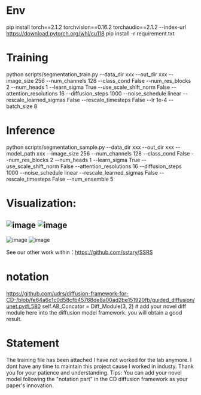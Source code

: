 # Env 
pip install torch==2.1.2 torchvision==0.16.2 torchaudio==2.1.2 --index-url https://download.pytorch.org/whl/cu118
pip install -r requirement.txt

# Training 
python scripts/segmentation_train.py --data_dir xxx --out_dir xxx --image_size 256 --num_channels 128 --class_cond False --num_res_blocks 2 --num_heads 1 --learn_sigma True --use_scale_shift_norm False --attention_resolutions 16 --diffusion_steps 1000 --noise_schedule linear --rescale_learned_sigmas False --rescale_timesteps False --lr 1e-4 --batch_size 8

# Inference
python scripts/segmentation_sample.py  --data_dir xxx --out_dir xxx --model_path xxx --image_size 256 --num_channels 128 --class_cond False --num_res_blocks 2 --num_heads 1 --learn_sigma True --use_scale_shift_norm False --attention_resolutions 16 --diffusion_steps 1000 --noise_schedule linear --rescale_learned_sigmas False --rescale_timesteps False --num_ensemble 5

# Visualization:
![image](https://github.com/Udrs/DDPM-based-Change-Detection/blob/main/inference_vis_video/output_video2.gif)
![image](https://github.com/Udrs/DDPM-based-Change-Detection/blob/main/inference_vis_video/output_video4.gif)
---
![image](https://github.com/Udrs/DDPM-based-Change-Detection/blob/main/inference_vis_video/output_video5.gif)
![image](https://github.com/Udrs/DDPM-based-Change-Detection/blob/main/inference_vis_video/output_video6.gif)

See our other work within：https://github.com/sstary/SSRS


# notation

https://github.com/udrs/diffusion-framework-for-CD-/blob/fe64a6c1c0d58cfb45768de8a00ad2be151920fb/guided_diffusion/unet.py#L580
self.AB_Concator = Diff_Module(3, 2)  # add your novel diff module here into the diffusion model framework. you will obtain a good result. 


# Statement
The training file has been attached
I have not worked for the lab anymore. I dont have any time to maintain this project cause I worked in industy.
Thank you for your patience and understanding.
Tips: You can add your novel model following the "notation part" in the CD diffusion framework as your paper's innovation.
